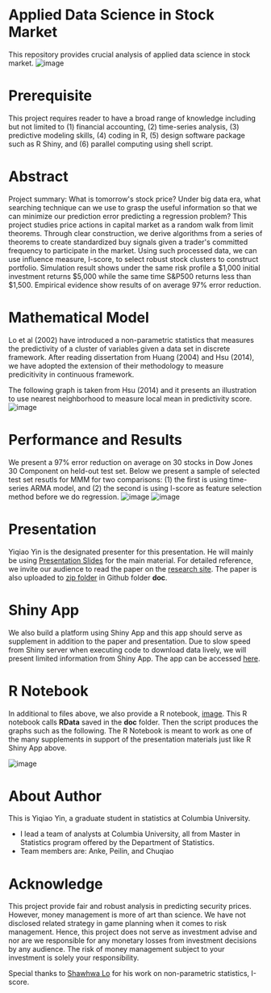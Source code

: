 # Applied Data Science in Stock Market

This repository provides crucial analysis of applied data science in stock market.
![image](https://github.com/yiqiao-yin/Applied-Data-Science-in-Stock-Market/blob/master/figs/mainpage-technical-sample.png)

# Prerequisite

This project requires reader to have a broad range of knowledge including but not limited to (1) financial accounting, (2) time-series analysis, (3) predictive modeling skills, (4) coding in R, (5) design software package such as R Shiny, and (6) parallel computing using shell script.

# Abstract

Project summary: What is tomorrow's stock price? Under big data era, what searching technique can we use to grasp the useful information so that we can minimize our prediction error predicting a regression problem? This project studies price actions in capital market as a random walk from limit theorems. Through clear construction, we derive algorithms from a series of theorems to create standardized buy signals given a trader's committed frequency to participate in the market. Using such processed data, we can use influence measure, I-score, to select robust stock clusters to construct portfolio. Simulation result shows under the same risk profile a $1,000 initial investment returns $5,000 while the same time S&P500 returns less than $1,500. Empirical evidence show results of on average 97% error reduction.

# Mathematical Model 

Lo et al (2002) have introduced a non-parametric statistics that measures the predictivity of a cluster of variables given a data set in discrete framework. After reading dissertation from Huang (2004) and Hsu (2014), we have adopted the extension of their methodology to measure predicitivity in continuous framework. 

The following graph is taken from Hsu (2014) and it presents an illustration to use nearest neighborhood to measure local mean in predictivity score.
![image](https://github.com/yiqiao-yin/Fall2018-Advanced-Data-Science-Final-Project/blob/master/figs/fig-huang-page-10.PNG)

# Performance and Results 

We present a 97% error reduction on average on 30 stocks in Dow Jones 30 Component on held-out test set. Below we present a sample of selected test set resutls for MMM for two comparisons: (1) the first is using time-series ARMA model, and (2) the second is using I-score as feature selection method before we do regression. 
![image](https://github.com/yiqiao-yin/Fall2018-Advanced-Data-Science-Final-Project/blob/master/figs/MMM-TS.png)
![image](https://github.com/yiqiao-yin/Fall2018-Advanced-Data-Science-Final-Project/blob/master/figs/MMM-Influence.png)


# Presentation 

Yiqiao Yin is the designated presenter for this presentation. He will mainly be using [Presentation Slides](https://github.com/yiqiao-yin/Fall2018-Advanced-Data-Science-Final-Project/blob/master/doc/Rubust%20Portfolio%20by%20Influence%20Measure%20-%20Presentation%20%5BYiqiao%20Yin%202018%5D.pdf) for the main material. For detailed reference, we invite our audience to read the paper on the [research site](https://yinscapital.com/research/). The paper is also uploaded to [zip folder](https://github.com/yiqiao-yin/Fall2018-Advanced-Data-Science-Final-Project/blob/master/doc/Robust%20Portfolio%20by%20Influence%20Measure.zip) in Github folder **doc**.

# Shiny App

We also build a platform using Shiny App and this app should serve as supplement in addition to the paper and presentation. Due to slow speed from Shiny server when executing code to download data lively, we will present limited information from Shiny App. The app can be accessed [here](https://y-yin.shinyapps.io/CENTRAL-INTELLIGENCE-PLATFORM-BETA/).

# R Notebook

In additional to files above, we also provide a R notebook, [image](https://github.com/yiqiao-yin/Fall2018-Advanced-Data-Science-Final-Project/blob/master/doc/main-notebook.Rmd). This R notebook calls **RData** saved in the **doc** folder. Then the script produces the graphs such as the following. The R Notebook is meant to work as one of the many supplements in support of the presentation materials just like R Shiny App above.

![image](https://github.com/TZstatsADS/Fall2018-project5-sec1proj5-grp2/blob/master/figs/fig-dow-jones-30.PNG)


# About Author

This is Yiqiao Yin, a graduate student in statistics at Columbia University. 

- I lead a team of analysts at Columbia University, all from Master in Statistics program offered by the Department of Statistics. 
- Team members are: Anke, Peilin, and Chuqiao

# Acknowledge

This project provide fair and robust analysis in predicting security prices. However, money management is more of art than science. We have not disclosed related strategy in game planning when it comes to risk management. Hence, this project does not serve as investment advise and nor are we responsible for any monetary losses from investment decisions by any audience. The risk of money management subject to your investment is solely your responsibility.

Special thanks to [Shawhwa Lo](http://statgene.wikischolars.columbia.edu/lo) for his work on non-parametric statistics, I-score. 

